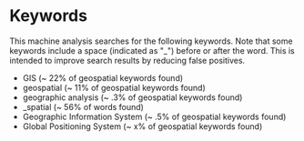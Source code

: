 # Keywords

This machine analysis searches for the following keywords.  Note that some keywords include a space (indicated as "_") before or after the word.  This is intended to improve search results by reducing false positives.

- GIS (~ 22% of geospatial keywords found)
- geospatial (~ 11% of geospatial keywords found)
- geographic analysis (~ .3% of geospatial keywords found)
- _spatial (~ 56% of words found)
- Geographic Information System (~ .5% of geospatial keywords found)
- Global Positioning System (~ x% of geospatial keywords found)



<!-- Global site tag (gtag.js) - Google Analytics -->
<script async src="https://www.googletagmanager.com/gtag/js?id=G-VJ281EFGY0"></script>
<script>
  window.dataLayer = window.dataLayer || [];
  function gtag(){dataLayer.push(arguments);}
  gtag('js', new Date());

  gtag('config', 'G-VJ281EFGY0');
</script><!-- Global site tag (gtag.js) - Google Analytics -->
<script async src="https://www.googletagmanager.com/gtag/js?id=G-VJ281EFGY0"></script>
<script>
  window.dataLayer = window.dataLayer || [];
  function gtag(){dataLayer.push(arguments);}
  gtag('js', new Date());

  gtag('config', 'G-VJ281EFGY0');
</script>
